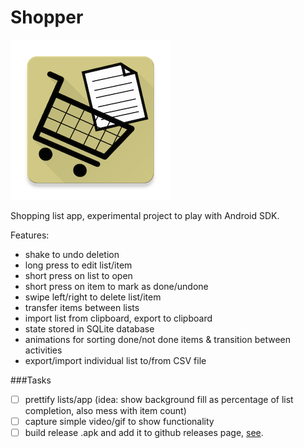 # Shopper

![icon](https://raw.githubusercontent.com/fmilitao/shopper-android/master/icons/web_hi_res_256.png )

Shopping list app, experimental project to play with Android SDK.

Features:

* shake to undo deletion
* long press to edit list/item
* short press on list to open
* short press on item to mark as done/undone
* swipe left/right to delete list/item
* transfer items between lists
* import list from clipboard, export to clipboard
* state stored in SQLite database
* animations for sorting done/not done items & transition between activities
* export/import individual list to/from CSV file

###Tasks

- [ ] prettify lists/app (idea: show background fill as percentage of list completion, also mess with item count)
- [ ] capture simple video/gif to show functionality
- [ ] build release .apk and add it to github releases page, [see](http://stackoverflow.com/questions/18460774/how-to-set-up-gradle-and-android-studio-to-do-release-build).